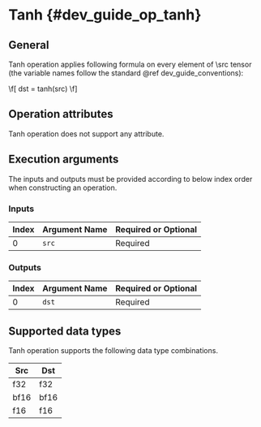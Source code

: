 # Tanh {#dev_guide_op_tanh}

## General

Tanh operation applies following formula on every element of \src tensor (the
variable names follow the standard @ref dev_guide_conventions):

\f[ dst = tanh(src) \f]

## Operation attributes

Tanh operation does not support any attribute.

## Execution arguments

The inputs and outputs must be provided according to below index order when
constructing an operation.

### Inputs

Index | Argument Name | Required or Optional
-- | -- | --
0|`src` | Required

### Outputs

Index | Argument Name | Required or Optional
-- | -- | --
0|`dst` |Required

## Supported data types

Tanh operation supports the following data type combinations.

Src | Dst
-- | --
f32 | f32
bf16 | bf16
f16 | f16
